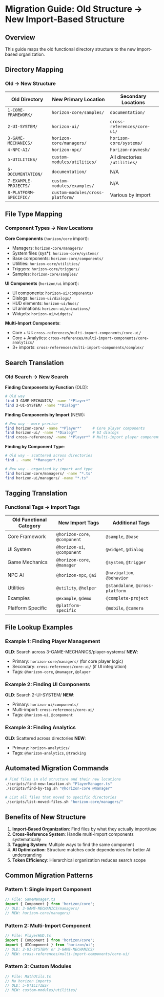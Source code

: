 # Migration Guide: Old Structure → New Import-Based Structure

## Overview

This guide maps the old functional directory structure to the new import-based organization.

## Directory Mapping

### Old → New Structure

| Old Directory | New Primary Location | Secondary Locations |
|---------------|---------------------|-------------------|
| `1-CORE-FRAMEWORK/` | `horizon-core/samples/` | `documentation/` |
| `2-UI-SYSTEM/` | `horizon-ui/` | `cross-references/core-ui/` |
| `3-GAME-MECHANICS/` | `horizon-core/managers/` | `horizon-core/systems/` |
| `4-NPC-AI/` | `horizon-npc/` | `horizon-navmesh/` |
| `5-UTILITIES/` | `custom-modules/utilities/` | All directories `/utilities/` |
| `6-DOCUMENTATION/` | `documentation/` | N/A |
| `7-EXAMPLE-PROJECTS/` | `custom-modules/examples/` | N/A |
| `8-PLATFORM-SPECIFIC/` | `custom-modules/cross-platform/` | Various by import |

## File Type Mapping

### Component Types → New Locations

**Core Components** (`horizon/core` import):
- Managers: `horizon-core/managers/`
- System files (sys*): `horizon-core/systems/`
- Base components: `horizon-core/components/`
- Utilities: `horizon-core/utilities/`
- Triggers: `horizon-core/triggers/`
- Samples: `horizon-core/samples/`

**UI Components** (`horizon/ui` import):
- UI components: `horizon-ui/components/`
- Dialogs: `horizon-ui/dialogs/`
- HUD elements: `horizon-ui/huds/`
- UI animations: `horizon-ui/animations/`
- Widgets: `horizon-ui/widgets/`

**Multi-Import Components**:
- Core + UI: `cross-references/multi-import-components/core-ui/`
- Core + Analytics: `cross-references/multi-import-components/core-analytics/`
- 3+ imports: `cross-references/multi-import-components/complex/`

## Search Translation

### Old Search → New Search

**Finding Components by Function** (OLD):
```bash
# Old way
find 3-GAME-MECHANICS/ -name "*Player*"
find 2-UI-SYSTEM/ -name "*Dialog*"
```

**Finding Components by Import** (NEW):
```bash
# New way - more precise
find horizon-core/ -name "*Player*"     # Core player components
find horizon-ui/ -name "*Dialog*"       # UI dialogs
find cross-references/ -name "*Player*" # Multi-import player components
```

**Finding by Component Type**:
```bash
# Old way - scattered across directories
find . -name "*Manager*.ts"

# New way - organized by import and type
find horizon-core/managers/ -name "*.ts"
find horizon-ui/managers/ -name "*.ts"
```

## Tagging Translation

### Functional Tags → Import Tags

| Old Functional Category | New Import Tags | Additional Tags |
|-------------------------|-----------------|-----------------|
| Core Framework | `@horizon-core`, `@component` | `@sample`, `@base` |
| UI System | `@horizon-ui`, `@component` | `@widget`, `@dialog` |
| Game Mechanics | `@horizon-core`, `@manager` | `@system`, `@trigger` |
| NPC AI | `@horizon-npc`, `@ai` | `@navigation`, `@behavior` |
| Utilities | `@utility`, `@helper` | `@standalone`, `@cross-platform` |
| Examples | `@example`, `@demo` | `@complete-project` |
| Platform Specific | `@platform-specific` | `@mobile`, `@camera` |

## File Lookup Examples

### Example 1: Finding Player Management
**OLD**: Search across 3-GAME-MECHANICS/player-systems/
**NEW**: 
- Primary: `horizon-core/managers/` (for core player logic)
- Secondary: `cross-references/core-ui/` (if UI integration)
- Tags: `@horizon-core`, `@manager`, `@player`

### Example 2: Finding UI Components
**OLD**: Search 2-UI-SYSTEM/
**NEW**: 
- Primary: `horizon-ui/components/`
- Multi-import: `cross-references/core-ui/`
- Tags: `@horizon-ui`, `@component`

### Example 3: Finding Analytics
**OLD**: Scattered across directories
**NEW**:
- Primary: `horizon-analytics/`
- Tags: `@horizon-analytics`, `@tracking`

## Automated Migration Commands

```bash
# Find files in old structure and their new locations
./scripts/find-new-location.sh "PlayerManager.ts"
./scripts/find-by-tag.sh "@horizon-core @manager"

# List all files that moved to specific directories
./scripts/list-moved-files.sh "horizon-core/managers/"
```

## Benefits of New Structure

1. **Import-Based Organization**: Find files by what they actually import/use
2. **Cross-Reference System**: Handle multi-import components systematically
3. **Tagging System**: Multiple ways to find the same component
4. **AI Optimization**: Structure matches code dependencies for better AI understanding
5. **Token Efficiency**: Hierarchical organization reduces search scope

## Common Migration Patterns

### Pattern 1: Single Import Component
```typescript
// File: GameManager.ts
import { Component } from 'horizon/core';
// OLD: 3-GAME-MECHANICS/managers/
// NEW: horizon-core/managers/
```

### Pattern 2: Multi-Import Component  
```typescript
// File: PlayerHUD.ts
import { Component } from 'horizon/core';
import { UIComponent } from 'horizon/ui';
// OLD: 2-UI-SYSTEM/ or 3-GAME-MECHANICS/
// NEW: cross-references/multi-import-components/core-ui/
```

### Pattern 3: Custom Modules
```typescript
// File: MathUtils.ts
// No horizon imports
// OLD: 5-UTILITIES/
// NEW: custom-modules/utilities/
```